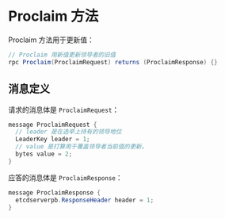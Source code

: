 # Proclaim 方法

Proclaim 方法用于更新值：

```java
// Proclaim 用新值更新领导者的旧值
rpc Proclaim(ProclaimRequest) returns (ProclaimResponse) {}
```

## 消息定义

请求的消息体是 `ProclaimRequest`：

```java
message ProclaimRequest {
  // leader 是在选举上持有的领导地位
  LeaderKey leader = 1;
  // value 是打算用于覆盖领导者当前值的更新。
  bytes value = 2;
}
```

应答的消息体是 `ProclaimResponse`：

```java
message ProclaimResponse {
  etcdserverpb.ResponseHeader header = 1;
}
```


